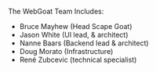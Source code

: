 The WebGoat Team Includes:

* Bruce Mayhew (Head Scape Goat)
* Jason White (UI lead, & architect)
* Nanne Baars (Backend lead & architect)
* Doug Morato (Infrastructure)
* Ren&eacute; Zubcevic (technical specialist)